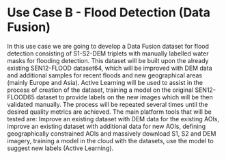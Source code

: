 # Use Case B - Flood Detection (Data Fusion)

In this use case we are going to develop a Data Fusion dataset for flood detection consisting of S1-S2-DEM triplets with manually labelled water masks for flooding detection. This dataset will be built upon the already existing SEN12-FLOOD dataset64, which will be improved with DEM data and additional samples for recent floods and new geographical areas (mainly Europe and Asia). Active Learning will be used to assist in the process of creation of the dataset, training a model on the original SEN12-FLOOD65 dataset to provide labels on the new images which will be then validated manually. The process will be repeated several times until the desired quality metrics are achieved. The main platform tools that will be tested are: Improve an existing dataset with DEM data for the existing AOIs, improve an existing dataset with additional data for new AOIs, defining geographically constrained AOIs and massively download S1, S2 and DEM imagery, training a model in the cloud with the datasets, use the model to suggest new labels (Active Learning).